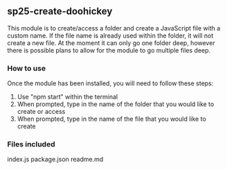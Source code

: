 ## sp25-create-doohickey

This module is to create/access a folder and create a JavaScript file with a custom name. If the file name is already used within the folder, it will not create a new file. At the moment it can only go one folder deep, however there is possible plans to allow for the module to go multiple files deep.

### How to use

Once the module has been installed, you will need to follow these steps:
 1. Use "npm start" within the terminal
 2. When prompted, type in the name of the folder that you would like to create or access
 3. When prompted, type in the name of the file that you would like to create

 ### Files included

index.js
package.json
readme.md